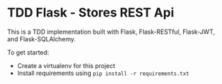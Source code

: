 # TDD Flask - Stores REST Api

This is a TDD implementation built with Flask, Flask-RESTful, Flask-JWT, and Flask-SQLAlchemy.

To get started:

- Create a virtualenv for this project
- Install requirements using `pip install -r requirements.txt`